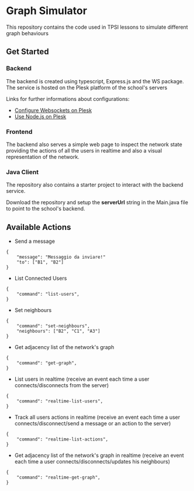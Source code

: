 # Graph Simulator

This repository contains the code used in TPSI lessons to simulate different graph behaviours

## Get Started

### Backend

The backend is created using typescript, Express.js and the WS package. The service is hosted on the Plesk platform of the school's servers

Links for further informations about configurations:

- [Configure Websockets on Plesk](https://www.plesk.com/kb/support/does-node-js-on-plesk-support-websockets-socket-io/)
- [Use Node.js on Plesk](https://www.plesk.com/blog/product-technology/node-js-plesk-onyx/)

### Frontend

The backend also serves a simple web page to inspect the network state providing the actions of all the users in realtime and also a visual representation of the network.

### Java Client

The repository also contains a starter project to interact with the backend service.

Download the repository and setup the <b>serverUrl</b> string in the Main.java file to point to the school's backend.

## Available Actions

- Send a message

```
{
    "message": "Messaggio da inviare!"
    "to": ["B1", "B2"]
}
```

- List Connected Users

```
{
    "command": "list-users",
}
```

- Set neighbours

```
{
    "command": "set-neighbours",
    "neighbours": ["B2", "C1", "A3"]
}
```

- Get adjacency list of the network's graph

```
{
    "command": "get-graph",
}
```

- List users in realtime (receive an event each time a user connects/disconnects from the server)

```
{
    "command": "realtime-list-users",
}
```

- Track all users actions in realtime (receive an event each time a user connects/disconnect/send a message or an action to the server)

```
{
    "command": "realtime-list-actions",
}
```

- Get adjacency list of the network's graph in realtime (receive an event each time a user connects/disconnects/updates his neighbours)

```
{
    "command": "realtime-get-graph",
}
```
